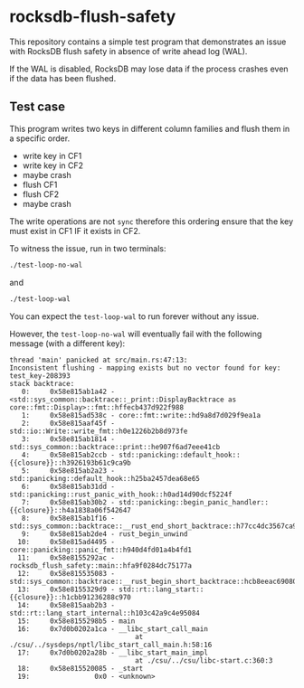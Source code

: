 # rocksdb-flush-safety

This repository contains a simple test program that demonstrates an issue with RocksDB flush safety in absence of write ahead log (WAL).

If the WAL is disabled, RocksDB may lose data if the process crashes even if the data has been flushed. 

## Test case

This program writes two keys in different column families and flush them in a specific order.

- write key in CF1
- write key in CF2
- maybe crash
- flush CF1
- flush CF2
- maybe crash

The write operations are not `sync` therefore this ordering ensure that the key must exist in CF1 IF it exists in CF2.

To witness the issue, run in two terminals:

```bash
./test-loop-no-wal
```

and

```bash
./test-loop-wal
```

You can expect the `test-loop-wal` to run forever without any issue.

However, the `test-loop-no-wal` will eventually fail with the following message (with a different key):

```
thread 'main' panicked at src/main.rs:47:13:
Inconsistent flushing - mapping exists but no vector found for key: test_key-208393
stack backtrace:
   0:     0x58e815ab1a42 - <std::sys_common::backtrace::_print::DisplayBacktrace as core::fmt::Display>::fmt::hffecb437d922f988
   1:     0x58e815ad538c - core::fmt::write::hd9a8d7d029f9ea1a
   2:     0x58e815aaf45f - std::io::Write::write_fmt::h0e1226b2b8d973fe
   3:     0x58e815ab1814 - std::sys_common::backtrace::print::he907f6ad7eee41cb
   4:     0x58e815ab2ccb - std::panicking::default_hook::{{closure}}::h3926193b61c9ca9b
   5:     0x58e815ab2a23 - std::panicking::default_hook::h25ba2457dea68e65
   6:     0x58e815ab31dd - std::panicking::rust_panic_with_hook::h0ad14d90dcf5224f
   7:     0x58e815ab30b2 - std::panicking::begin_panic_handler::{{closure}}::h4a1838a06f542647
   8:     0x58e815ab1f16 - std::sys_common::backtrace::__rust_end_short_backtrace::h77cc4dc3567ca904
   9:     0x58e815ab2de4 - rust_begin_unwind
  10:     0x58e815ad4495 - core::panicking::panic_fmt::h940d4fd01a4b4fd1
  11:     0x58e8155292ac - rocksdb_flush_safety::main::hfa9f0284dc75177a
  12:     0x58e815535083 - std::sys_common::backtrace::__rust_begin_short_backtrace::hcb8eeac690801cd8
  13:     0x58e8155329d9 - std::rt::lang_start::{{closure}}::h1cbb91236288c970
  14:     0x58e815aab2b3 - std::rt::lang_start_internal::h103c42a9c4e95084
  15:     0x58e8155298b5 - main
  16:     0x7d0b0202a1ca - __libc_start_call_main
                               at ./csu/../sysdeps/nptl/libc_start_call_main.h:58:16
  17:     0x7d0b0202a28b - __libc_start_main_impl
                               at ./csu/../csu/libc-start.c:360:3
  18:     0x58e815520085 - _start
  19:                0x0 - <unknown>
```
